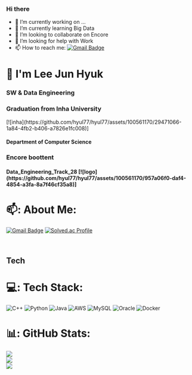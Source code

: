 ### Hi there
- 🔭 I’m currently working on ...
- 🌱 I’m currently learning Big Data
- 👯 I’m looking to collaborate on Encore
- 🤔 I’m looking for help with Work
- 📫 How to reach me: [![Gmail Badge](https://img.shields.io/badge/Gmail-d14836?style=flat-square&logo=Gmail&logoColor=white&link=mailto:kimhyul77@gmail.com)](kimhyul77@gmail.com)
<h1 align="left">👋 I'm Lee Jun Hyuk</h1>
<h3 align="left">SW & Data Engineering</h3>
<h3 align="left">Graduation from Inha University </h3>[![inha](https://github.com/hyul77/hyul77/assets/100561170/29471066-1a84-4fb2-b406-a7826e1fc008)]
<h4 align="left">Department of Computer Science</h3>
<h3 align="left">Encore boottent</h3>
<h4 align="left">Data_Engineering_Track_28 [![logo](https://github.com/hyul77/hyul77/assets/100561170/957a06f0-daf4-4854-a3fa-8a7f46cf35a8)]</h3>

# 📫: About Me:
[![Gmail Badge](https://img.shields.io/badge/Gmail-d14836?style=flat-square&logo=Gmail&logoColor=white&link=mailto:kimhyul77@gmail.com)](kimhyul77@gmail.com)
[![Solved.ac Profile](http://mazassumnida.wtf/api/v2/generate_badge?boj=hyul7)](https://solved.ac/hyul7/)  


<br>
<h2 align="left">Tech</h2>

# 💻: Tech Stack:
![C++](https://img.shields.io/badge/c++-00599C?style=for-the-badge&logo=cpluspluslogoColor=white)
![Python](https://img.shields.io/badge/python-3670A0?style=for-the-badge&logo=python&logoColor=ffdd54)
![Java](https://img.shields.io/badge/java-%23ED8B00.svg?style=for-the-badge&logo=openjdk&logoColor=white)
![AWS](https://img.shields.io/badge/AWS-%23FF9900.svg?style=for-the-badge&logo=amazon-aws&logoColor=white)
![MySQL](https://img.shields.io/badge/mysql-%2300000f.svg?style=for-the-badge&logo=mysql&logoColor=white)
![Oracle](https://img.shields.io/badge/oracle-%F80000.svg?style=for-the-badge&logo=oracle&logoColor=white)
![Docker](https://img.shields.io/badge/docker-%230db7ed.svg?style=for-the-badge&logo=docker&logoColor=white)


# 📊: GitHub Stats:
![](https://github-readme-stats.vercel.app/api?username=hyul77&theme=dark&hide_border=false&include_all_commits=true&count_private=false)<br/>
![](https://github-readme-streak-stats.herokuapp.com/?user=hyul77&theme=dark&hide_border=false)<br/>
![](https://github-readme-stats.vercel.app/api/top-langs/?username=hyul77&theme=dark&hide_border=false&include_all_commits=true&count_private=false&layout=compact)

<!--
<div align="center">
  <h3>:책: Tech Stack :책:</h3>
  <br>
  <p>:반짝임: Platform & Languages :반짝임:</p>
</div>
<div align="center">
	<img src="https://img.shields.io/badge/CSharp-239120?style=flat&logo=CSharp&logoColor=white" />
	<img src="https://img.shields.io/badge/Linux-FCC624?style=flat&logo=Linux&logoColor=white" />
  <br>
  <img src="https://img.shields.io/badge/MSSQL-CC2927?style=flat&logo=MSSQL&logoColor=white" />
  <img src="https://img.shields.io/badge/MariaDB-003545?style=flat&logo=MariaDB&logoColor=white" />
  <br>
	<img src="https://img.shields.io/badge/HTML5-E34F26?style=flat&logo=HTML5&logoColor=white" />
	<img src="https://img.shields.io/badge/CSS3-1572B6?style=flat&logo=CSS3&logoColor=white" />
</div>
<br>
<div align="center">
  <p>:망치와_렌치: Tools :망치와_렌치:</p>
</div>
<div align="center">
	<img src="https://img.shields.io/badge/visualstudio-5C2D91?style=flat&logo=visualstudio&logoColor=white" />
	<img src="https://img.shields.io/badge/visualstudiocode-007ACC?style=flat&logo=visualstudiocode&logoColor=white" />
  <br>
	<img src="https://img.shields.io/badge/visualstudiocode-007ACC?style=flat&logo=visualstudiocode&logoColor=white" />
</div>
<br><br>
----1차----
<div align="center">
  <img src="https://github-readme-stats.vercel.app/api/top-langs/?username=hyul77&layout=compact"><br><br>
</div>
<img src="https://github-readme-stats.vercel.app/api/top-langs/?username=hyul77&layout=compact"><br><br>
<img src="https://github-readme-stats.vercel.app/api?username=hyul77&show_icons=true">
<div align="center">
	<img src="https://img.shields.io/badge/Java-007396?style=flat&logo=Java&logoColor=white" />
	<img src="https://img.shields.io/badge/HTML5-E34F26?style=flat&logo=HTML5&logoColor=white" />
	<img src="https://img.shields.io/badge/CSS3-1572B6?style=flat&logo=CSS3&logoColor=white" />
</div>
**hyul77/이준혁** is a :반짝임: _special_ :반짝임: repository because its `README.md` (this file) appears on your GitHub profile.
Here are some ideas to get you started:
- :망원경: I’m currently working on ...
- :새싹: I’m currently learning ...
- :댄서: I’m looking to collaborate on ...
- :생각하는_얼굴: I’m looking for help with ...
- :말풍선: Ask me about ...
- :우편함: How to reach me: ...
- :웃음: Pronouns: ...
- :번쩍: Fun fact: ...
-->
